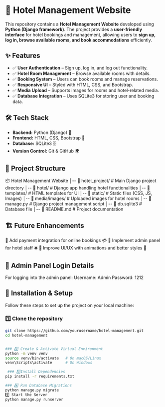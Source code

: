 # 🏨 Hotel Management Website

This repository contains a **Hotel Management Website** developed using **Python (Django framework)**. The project provides a **user-friendly interface** for hotel bookings and management, allowing users to **sign up, log in, browse available rooms, and book accommodations** efficiently.

## ✨ Features

- ✅ **User Authentication** – Sign up, log in, and log out functionality.
- ✅ **Hotel Room Management** – Browse available rooms with details.
- ✅ **Booking System** – Users can book rooms and manage reservations.
- ✅ **Responsive UI** – Styled with HTML, CSS, and Bootstrap.
- ✅ **Media Upload** – Supports images for rooms and hotel-related media.
- ✅ **Database Integration** – Uses SQLite3 for storing user and booking data.

## 🛠️ Tech Stack

- **Backend:** Python (Django) 🐍
- **Frontend:** HTML, CSS, Bootstrap 🎨
- **Database:** SQLite3 🗄️
- **Version Control:** Git & GitHub 🌍

## 📂 Project Structure
📦 Hotel Management Website
│-- 📁 hotel_project/ # Main Django project directory
│-- 📁 hotel/ # Django app handling hotel functionalities
│-- 📁 templates/ # HTML templates for UI
│-- 📁 static/ # Static files (CSS, JS, Images)
│-- 📁 media/images/ # Uploaded images for hotel rooms
│-- 📄 manage.py # Django project management script
│-- 📄 db.sqlite3 # Database file
│-- 📄 README.md # Project documentation

## 🏗️ Future Enhancements
🔹 Add payment integration for online bookings 💳
🔹 Implement admin panel for hotel staff 🛎️
🔹 Improve UI/UX with animations and better styles 🎨

## 🔑 Admin Panel Login Details
For logging into the admin panel:
Username: Admin
Password: 1212


## 🚀 Installation & Setup

Follow these steps to set up the project on your local machine:

### 1️⃣ Clone the repository
```bash
git clone https://github.com/yourusername/hotel-management.git
cd hotel-management


### 2️⃣ Create & Activate Virtual Environment
python -m venv venv
source venv/bin/activate   # On macOS/Linux
venv\Scripts\activate      # On Windows

 ### 3️⃣Install Dependencies
pip install -r requirements.txt

### 4️⃣ Run Database Migrations
python manage.py migrate
5️⃣ Start the Server
python manage.py runserver
